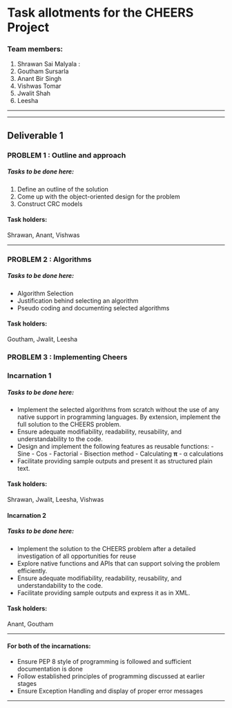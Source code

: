 
# Task allotments for the CHEERS Project



### Team members: 
1. Shrawan Sai Malyala : 
2. Goutham Sursarla
3. Anant Bir Singh
4. Vishwas Tomar
5. Jwalit Shah
6. Leesha
-----------
----------------
## Deliverable 1
### PROBLEM 1 : Outline and approach
##### Tasks to be done here:
1) Define an outline of the solution
2) Come up with the object-oriented design for the problem
3) Construct CRC models
#### Task holders:
Shrawan, Anant, Vishwas

-----------------


### PROBLEM 2 :  Algorithms
##### Tasks to be done here:

 - Algorithm Selection
 - Justification behind selecting an algorithm
 - Pseudo coding and documenting selected algorithms
#### Task holders:
Goutham, Jwalit, Leesha

### PROBLEM 3 :  Implementing Cheers

### Incarnation 1
##### Tasks to be done here:

 - Implement the selected algorithms from scratch without the use of any native support in programming languages. By extension, implement the full solution to the CHEERS problem.
 - Ensure adequate modifiability, readability, reusability, and understandability to the code.
 - Design and implement the following features as reusable functions:
		 - Sine
		 - Cos
		 - Factorial
		 - Bisection method
		 - Calculating  **π**
		 - α calculations
 - Facilitate providing sample outputs and present it as structured plain text.
#### Task holders:
Shrawan, Jwalit, Leesha, Vishwas
#### Incarnation 2
##### Tasks to be done here:
 - Implement the solution to the CHEERS problem after a detailed investigation of all opportunities for reuse
 - Explore native functions and APIs that can support solving the problem efficiently.
 - Ensure adequate modifiability, readability, reusability, and understandability to the code.
 - Facilitate providing sample outputs and express it as in XML.
 
 #### Task holders:
Anant, Goutham

-------------------------
#### For both of the incarnations:
 - Ensure PEP 8 style of programming is followed and sufficient documentation is done
 - Follow established principles of programming discussed at earlier stages
 - Ensure Exception Handling and display of proper error messages
 
------------------

 
